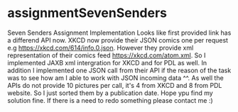 # assignmentSevenSenders
Seven Senders Assignment Implementation
Looks like first provided link has a differend API now. XKCD now provide their JSON comics one per request e.g https://xkcd.com/614/info.0.json. 
However they provide xml representation of their comics feed https://xkcd.com/atom.xml. So I implemented JAXB xml intergration for XKCD and for PDL as well.
In addition I implemented one JSON call from their API if the reason of the task was to see how am I able to work with JSON incoming data ^^. 
As well the APIs do not provide 10 pictures per call, it's 4 from XKCD and 8 from PDL website. So I just sorted them by a publication date. 
Hope ypu find my solution fine. If there is a need to redo something please contact me :) 

